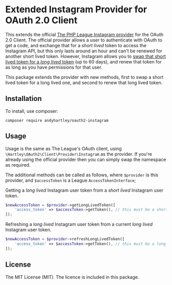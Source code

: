 # Extended Instagram Provider for OAuth 2.0 Client
This extends the official [The PHP League Instagram provider](https://github.com/thephpleague/oauth2-instagram) for the OAuth 2.0 Client. The official provider allows a user to authenticate with OAuth to get a code, and exchange that for a _short lived_ token to access the Instagram API, but this only lasts around an hour and can't be renewed for another short lived token. However, Instagram allows you to [swap that short lived token for a _long lived_ token](https://developers.facebook.com/docs/instagram-basic-display-api/guides/long-lived-access-tokens#get-a-long-lived-token) (up to 60 days), and renew that token for as long as you have permissions for that user.

This package extends the provider with new methods, first to swap a short lived token for a long lived one, and second to renew that long lived token.

## Installation

To install, use composer:

```
composer require andyhartley/oauth2-instagram
```

## Usage

Usage is the same as The League's OAuth client, using `\Hartley\OAuth2\Client\Provider\Instagram` as the provider. If you're already using the official provider then you can simply swap the namespace as required.

The additional methods can be called as follows, where `$provider` is this provider, and `$accessToken` is a League `AccessTokenInterface`;

Getting a _long lived_ Instagram user token from a _short lived_ Instagram user token.

```php
$newAccessToken = $provider->getLongLivedToken([
    'access_token' => $accessToken->getToken(), // this must be a short lived token
]);
```

Refreshing a _long lived_ Instagram user token from a current _long lived_ Instagram user token.

```php
$newAccessToken = $provider->refreshLongLivedToken([
    'access_token' => $accessToken->getToken(), // this must be a long lived token that is older than 1 day, and no older than 60 days
]);
```

## License

The MIT License (MIT). The licence is included in this package.
